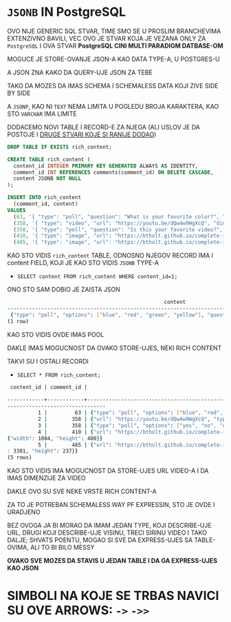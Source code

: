 # `JSONB` IN PostgreSQL

OVO NIJE GENERIC SQL STVAR, TIME SMO SE U PROSLIM BRANCHEVIMA EXTENZIVNO BAVILI, VEC OVO JE STVAR KOJA JE VEZANA ONLY ZA `PostgreSQL` I OVA STVAR **PostgreSQL CINI MULTI PARADIGM DATBASE-OM**

MOGUCE JE STORE-OVANJE JSON-A KAO DATA TYPE-A, U POSTGRES-U

A JSON ZNA KAKO DA QUERY-UJE JSON ZA TEBE

TAKO DA MOZES DA IMAS SCHEMA I SCHEMALESS DATA KOJI ZIVE SIDE BY SIDE

A `JSONP`, KAO NI `TEXT` NEMA LIMITA U POGLEDU BROJA KARAKTERA, KAO STO `VARCHAR` IMA LIMITE

DODACEMO NOVI TABLE I RECORD-E ZA NJEGA (ALI USLOV JE DA POSTOJE I [DRUGE STVARI KOJE SI RANIJE DODAO](sample-postgresql.sql))

```sql
DROP TABLE IF EXISTS rich_content;

CREATE TABLE rich_content (
  content_id INTEGER PRIMARY KEY GENERATED ALWAYS AS IDENTITY,
  comment_id INT REFERENCES comments(comment_id) ON DELETE CASCADE,
  content JSONB NOT NULL
);

INSERT INTO rich_content
  (comment_id, content)
VALUES
  (63, '{ "type": "poll", "question": "What is your favorite color?", "options": ["blue", "red", "green", "yellow"] }'),
  (358, '{ "type": "video", "url": "https://youtu.be/dQw4w9WgXcQ", "dimensions": { "height": 1080, "width": 1920 }}'),
  (358, '{ "type": "poll", "question": "Is this your favorite video?", "options": ["yes", "no", "oh you"] }'),
  (410, '{ "type": "image", "url": "https://btholt.github.io/complete-intro-to-linux-and-the-cli/WORDMARK-Small.png", "dimensions": { "height": 400, "width": 1084 }}'),
  (485, '{ "type": "image", "url": "https://btholt.github.io/complete-intro-to-linux-and-the-cli/HEADER.png", "dimensions": { "height": 237 , "width": 3301 }}');
```

KAO STO VIDIS `rich_content` TABLE, ODNOSNO NJEGOV RECORD IMA I content FIELD, KOJI JE KAO STO VIDIS `JSONB` TYPE-A

- `SELECT content FROM rich_content WHERE content_id=1;`

ONO STO SAM DOBIO JE ZAISTA JSON

```zsh
                                                   content                                                   
-------------------------------------------------------------------------------------------------------------
 {"type": "poll", "options": ["blue", "red", "green", "yellow"], "question": "What is your favorite color?"}
(1 row)
```

KAO STO VIDIS OVDE IMAS POOL

DAKLE IMAS MOGUCNOST DA OVAKO STORE-UJES, NEKI RICH CONTENT

TAKVI SU I OSTALI RECORDI

- `SELECT * FROM rich_content;`

```zsh
 content_id | comment_id |                                                                          content                                          
                                
------------+------------+---------------------------------------------------------------------------------------------------------------------------
--------------------------------
          1 |         63 | {"type": "poll", "options": ["blue", "red", "green", "yellow"], "question": "What is your favorite color?"}
          2 |        358 | {"url": "https://youtu.be/dQw4w9WgXcQ", "type": "video", "dimensions": {"width": 1920, "height": 1080}}
          3 |        358 | {"type": "poll", "options": ["yes", "no", "oh you"], "question": "Is this your favorite video?"}
          4 |        410 | {"url": "https://btholt.github.io/complete-intro-to-linux-and-the-cli/WORDMARK-Small.png", "type": "image", "dimensions": 
{"width": 1084, "height": 400}}
          5 |        485 | {"url": "https://btholt.github.io/complete-intro-to-linux-and-the-cli/HEADER.png", "type": "image", "dimensions": {"width"
: 3301, "height": 237}}
(5 rows)
```

KAO STO VIDIS IMA MOGUCNOST DA STORE-UJES URL VIDEO-A I DA IMAS DIMENZIJE ZA VIDEO

DAKLE OVO SU SVE NEKE VRSTE RICH CONTENT-A

ZA TO JE POTREBAN SCHEMALESS WAY PF EXPRESSIN, STO JE OVDE I URADJENO

BEZ OVOGA JA BI MORAO DA IMAM JEDAN TYPE, KOJI DESCRIBE-UJE URL, DRUGI KOJI DESCRIBE-UJE VISINU, TRECI SIRINU VIDEO I TAKO DALJE; SHVATS POENTU, MOGAO SI SVE DA EXPRESS-UJES SA TABLE-OVIMA, ALI TO BI BILO MESSY

**OVAKO SVE MOZES DA STAVIS U JEDAN TABLE I DA GA EXPRESS-UJES KAO JSON**

# SIMBOLI NA KOJE SE TRBAS NAVICI SU OVE ARROWS: `->` `->>`
